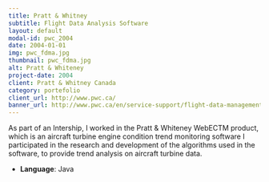 ```yaml
---
title: Pratt & Whitney
subtitle: Flight Data Analysis Software
layout: default
modal-id: pwc_2004
date: 2004-01-01
img: pwc_fdma.jpg
thumbnail: pwc_fdma.jpg
alt: Pratt & Whiteney
project-date: 2004
client: Pratt & Whitney Canada
category: portefolio
client_url: http://www.pwc.ca/
banner_url: http://www.pwc.ca/en/service-support/flight-data-management-analysis
---
```


As part of an Intership, I worked in the Pratt & Whiteney WebECTM product, which is an aircraft turbine engine condition trend monitoring software
I participated in the research and development of the algorithms used in the software, to provide trend analysis on aircraft turbine data.


- **Language**: Java